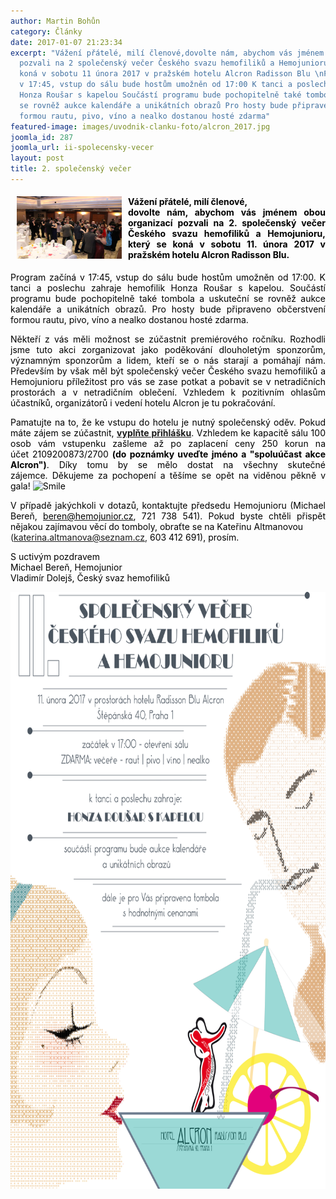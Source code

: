 ```yaml
---
author: Martin Bohůn
category: Články
date: 2017-01-07 21:23:34
excerpt: "Vážení přátelé, milí členové,dovolte nám, abychom vás jménem obou organizací
  pozvali na 2 společenský večer Českého svazu hemofiliků a Hemojunioru, který se
  koná v sobotu 11 února 2017 v pražském hotelu Alcron Radisson Blu \nProgram začíná
  v 17:45, vstup do sálu bude hostům umožněn od 17:00 K tanci a poslechu zahraje hemofilik
  Honza Roušar s kapelou Součástí programu bude pochopitelně také tombola a uskuteční
  se rovněž aukce kalendáře a unikátních obrazů Pro hosty bude připraveno občerstvení
  formou rautu, pivo, víno a nealko dostanou hosté zdarma"
featured-image: images/uvodnik-clanku-foto/alcron_2017.jpg
joomla_id: 287
joomla_url: ii-spolecensky-vecer
layout: post
title: 2. společenský večer
---
```


<h4 style="text-align: justify;"><span><img src="images/uvodnik-clanku-foto/alcron_2017.jpg" border="0" width="168" height="100" style="float: left; margin-left: 10px; margin-right: 10px;" /><span style="color: #000000;">Vážení přátelé, milí členové,</span></span><br /><span style="color: #000000;">dovolte nám, abychom vás jménem obou organizací pozvali na 2. společenský večer Českého svazu hemofiliků a Hemojunioru, který se koná v sobotu 11. února 2017 v pražském hotelu Alcron Radisson Blu. </span></h4>
<p style="text-align: justify;"><span style="color: #000000;">Program začíná v 17:45, vstup do sálu bude hostům umožněn od 17:00. K tanci a poslechu zahraje hemofilik Honza Roušar s kapelou. Součástí programu bude pochopitelně také tombola a uskuteční se rovněž aukce kalendáře a unikátních obrazů. Pro hosty bude připraveno občerstvení formou rautu, pivo, víno a nealko dostanou hosté zdarma.</span></p>

<p style="text-align: justify;"><span style="color: #000000;">Někteří z vás měli možnost se zúčastnit premiérového ročníku. Rozhodli jsme tuto akci zorganizovat jako poděkování dlouholetým sponzorům, významným sponzorům a lidem, kteří se o nás starají a pomáhají nám. Především by však měl být společenský večer Českého svazu hemofiliků a Hemojunioru příležitost pro vás se zase potkat a pobavit se v netradičních prostorách a v netradičním oblečení. Vzhledem k pozitivním ohlasům účastníků, organizátorů i vedení hotelu Alcron je tu pokračování.</span></p>
<p style="text-align: justify;"><span style="color: #000000;">Pamatujte na to, že ke vstupu do hotelu je nutný společenský oděv. </span><span style="color: #000000;">Pokud máte zájem se zúčastnit, <a href="index.php/cs/?option=com_chronoforms&amp;chronoform=Deadline" title="Deadline"><strong>vyplňte přihlášku</strong></a>. Vzhledem ke kapacitě sálu 100 osob vám vstupenku zašleme až po zaplacení ceny 250 korun na účet <a><span style="color: #000000;">2109200873</span></a>/2700 <strong>(do poznámky uveďte jméno a "spoluúčast akce Alcron")</strong>. Díky tomu by se mělo dostat na všechny skutečné zájemce. </span><span style="color: #000000;">Děkujeme za pochopení a těšíme se opět na viděnou pěkně v gala! <img src="media/editors/tinymce/jscripts/tiny_mce/plugins/emotions/img/smiley-smile.gif" border="0" alt="Smile" title="Smile" /></span></p>
<p style="text-align: justify;"><span style="color: #000000;">V případě jakýchkoli v dotazů, kontaktujte předsedu Hemojunioru (Michael Bereň, <a href="mailto:beren@hemojunior.cz" target="_blank"><span style="color: #000000;">beren@hemojunior.cz</span></a></span><span><span style="color: #000000;">, 721 738 541). Pokud byste chtěli přispět nějakou zajímavou věcí do tomboly, obraťte se na Kateřinu Altmanovou</span> <br />(</span><a href="mailto:katerina.altmanova@seznam.cz" target="_blank">katerina.altmanova@seznam.cz</a><span>, <span style="color: #000000;">603 412 691), prosím.</span></span></p>
<p style="text-align: justify;"><span style="color: #000000;">S uctivým pozdravem</span><br /><span style="color: #000000;">Michael Bereň, Hemojunior</span><br /><span style="color: #000000;">Vladimír Dolejš, Český svaz hemofiliků</span></p>
<p style="text-align: center;"><span style="color: #000000;"><img src="images/uvodnik-clanku-foto/alcron2.jpg" border="0" alt="" width="699" height="955" /><br /></span></p>